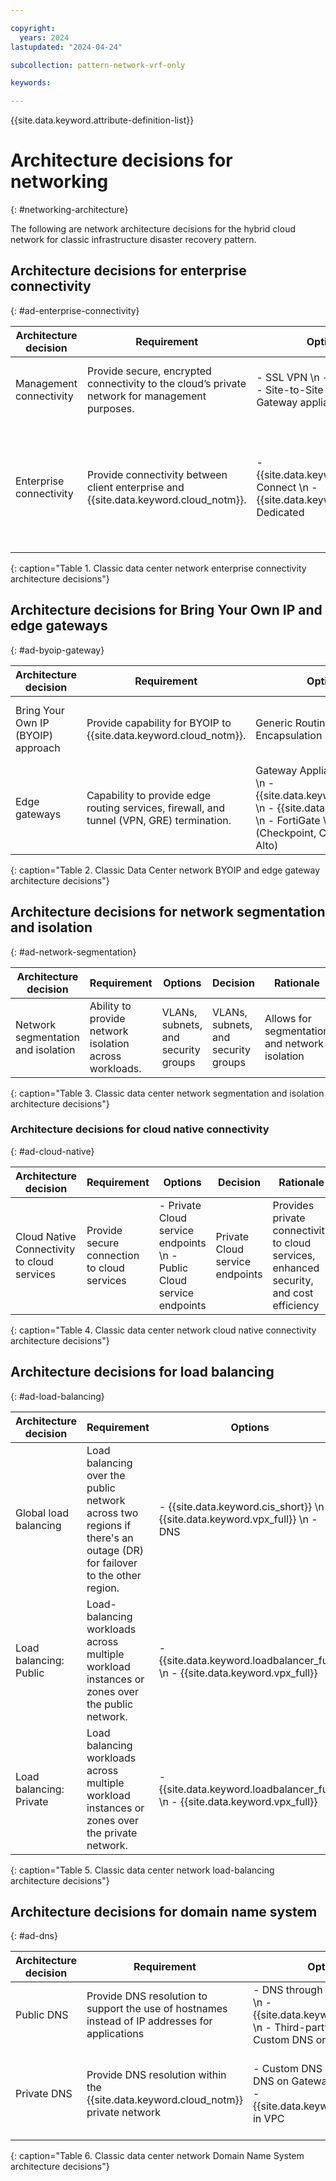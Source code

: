 ```yaml
---

copyright:
  years: 2024
lastupdated: "2024-04-24"

subcollection: pattern-network-vrf-only

keywords:

---
```


{{site.data.keyword.attribute-definition-list}}

# Architecture decisions for networking
{: #networking-architecture}

The following are network architecture decisions for the hybrid cloud network for classic infrastructure disaster recovery pattern.

## Architecture decisions for enterprise connectivity
{: #ad-enterprise-connectivity}

| Architecture decision | Requirement                                                                               |Options                                                                                   | Decision                                     | Rationale                                                         |
|---------------------------|------------------------------------------------------------------------------------------------|-----------------------------------------------------------------------------------------------|--------------------------------------------------|-----------------------------------------------------------------------|
| Management connectivity   | Provide secure, encrypted connectivity to the cloud’s private network for management purposes. | - SSL VPN  \n - IPsec VPN  \n - Site-to-Site VPN on Gateway appliance in classic | Site-to-Site VPN on Gateway appliance in classic | Secure and suitable for production-level performance                  |
| Enterprise connectivity   | Provide connectivity between client enterprise and {{site.data.keyword.cloud_notm}}.                                  | - {{site.data.keyword.dl_short}} Connect  \n - {{site.data.keyword.dl_short}} Dedicated                                   | {{site.data.keyword.dl_short}} Connect                              | cost effective, quicker deployment time, and supports hybrid and multi-cloud deployment strategies. |
{: caption="Table 1. Classic data center network enterprise connectivity architecture decisions"}

## Architecture decisions for Bring Your Own IP and edge gateways
{: #ad-byoip-gateway}

| Architecture decision | Requirement                                                                          | Options                                                                                                                 | Decision                                                                                                               | Rationale                        |
|---------------------------|------------------------------------------------------------------------------------------|-----------------------------------------------------------------------------------------------------------------------------|----------------------------------------------------------------------------------------------------------------------------|--------------------------------------|
| Bring Your Own IP (BYOIP) approach            | Provide capability for BYOIP to {{site.data.keyword.cloud_notm}}.                           | Generic Routing Encapsulation (GRE) tunnel                                                                                  | GRE tunnel                                                                                 | Allows BYOIP routes to be advertised |
| Edge gateways             | Capability to provide edge routing services, firewall, and tunnel (VPN, GRE) termination. | Gateway Appliance in classic  \n - {{site.data.keyword.vsrx_full}}  \n - {{site.data.keyword.vra}}  \n - FortiGate  \n - BYOG (Checkpoint, Cisco, Palo Alto) | Select based on required [features](/docs/fortigate-10g?topic=fortigate-10g-exploring-firewalls&_ga=2.226674782.2123413376.1603312051-1873021910.1602082701) and client preferences | Client preference                    |
{: caption="Table 2. Classic Data Center network BYOIP and edge gateway architecture decisions"}

## Architecture decisions for network segmentation and isolation
{: #ad-network-segmentation}

| Architecture decision          | Requirement                                        | Options                       | Decision                      | Rationale                                 |
|------------------------------------|--------------------------------------------------------|-----------------------------------|-----------------------------------|-----------------------------------------------|
| Network segmentation and isolation | Ability to provide network isolation across workloads. | VLANs, subnets, and security groups | VLANs, subnets, and security groups | Allows for segmentation and network isolation |
{: caption="Table 3. Classic data center network segmentation and isolation architecture decisions"}

### Architecture decisions for cloud native connectivity
{: #ad-cloud-native}

| Architecture decision                     | Requirement                             | Options                                                                      | Decision                    | Rationale                                                                                  |
|-----------------------------------------------|---------------------------------------------|----------------------------------------------------------------------------------|---------------------------------|------------------------------------------------------------------------------------------------|
| Cloud Native Connectivity to cloud services | Provide secure connection to cloud services | - Private Cloud service endpoints  \n - Public Cloud service endpoints | Private Cloud service endpoints | Provides private connectivity to cloud services, enhanced security, and cost efficiency |
{: caption="Table 4. Classic data center network cloud native connectivity architecture decisions"}

## Architecture decisions for load balancing
{: #ad-load-balancing}

| Architecture decision | Requirement                                                                                                            | Options                                                                      | Decision                  | Rationale                                                                                                                                           |
|---------------------------|----------------------------------------------------------------------------------------------------------------------------|----------------------------------------------------------------------------------|-------------------------------|---------------------------------------------------------------------------------------------------------------------------------------------------------|
| Global load balancing     | Load balancing over the public network across two regions if there's an outage (DR) for failover to the other region. | - {{site.data.keyword.cis_short}}   \n - {{site.data.keyword.vpx_full}} \n - DNS | {{site.data.keyword.cis_short}} | Provides a cost-effective solution and offers extra security features                                                                          |
| Load balancing: Public   | Load-balancing workloads across multiple workload instances or zones over the public network.                              | - {{site.data.keyword.loadbalancer_full}}  \n - {{site.data.keyword.vpx_full}}                   | {{site.data.keyword.loadbalancer_full}}       | Provides a wide range of load-balancing functions for both public and private traffic cost effectively                                                     |
| Load balancing: Private  | Load balancing workloads across multiple workload instances or zones over the private network.                             | - {{site.data.keyword.loadbalancer_full}}  \n - {{site.data.keyword.vpx_full}}                   | {{site.data.keyword.loadbalancer_full}}       | - {{site.data.keyword.loadbalancer_full}} meets small to midsize, low complexity requirement. \n - {{site.data.keyword.vpx_full}} meets large complex load balancer needs |
{: caption="Table 5. Classic data center network load-balancing architecture decisions"}

## Architecture decisions for domain name system
{: #ad-dns}

| Architecture decision | Requirement                                                                                 | Options                                                                                                                | Decision         | Rationale                                                                                                                         |
|---------------------------|-------------------------------------------------------------------------------------------------|----------------------------------------------------------------------------------------------------------------------------|----------------------|---------------------------------------------------------------------------------------------------------------------------------------|
| Public DNS                | Provide DNS resolution to support the use of hostnames instead of IP addresses for applications | - DNS through the cloud portal  \n - {{site.data.keyword.cis_short}}  \n - Third-party provider  \n - Custom DNS on VSI | {{site.data.keyword.dns_short}} through the cloud portal | Cost-effective and reliable                                                                                                           |
| Private DNS               | Provide DNS resolution within the {{site.data.keyword.cloud_notm}} private network                                       | - Custom DNS on VSI  \n - DNS on Gateway appliance  \n - {{site.data.keyword.dns_short}} in VPC                                  | Custom DNS on VSI    | - Custom DNS on VSI can handle the most complex DNS needs. \n - When VPC service is available, the preferred approach is {{site.data.keyword.dns_short}} in VPC. |
{: caption="Table 6. Classic data center network Domain Name System architecture decisions"}
